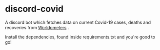 # discord-covid
A discord bot which fetches data on current Covid-19 cases, deaths and recoveries from [Worldometers](https://worldometers.info) .

Install the dependencies, found inside requirements.txt and you're good to go!
